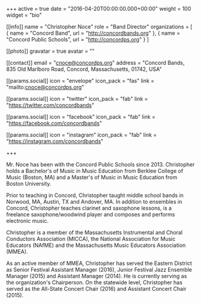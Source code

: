 +++
active = true
date = "2016-04-20T00:00:00.000+00:00"
weight = 100
widget = "bio"

[[info]]
  name = "Christopher Noce"
  role = "Band Director"
  organizations = [ { name = "Concord Band", url = "http://concordbands.org" }, { name = "Concord Public Schools", url = "http://concordps.org" } ]

[[photo]]
  gravatar = true
  avatar = ""

[[contact]]
  email = "cnoce@concordps.org"
  address = "Concord Bands, 835 Old Marlboro Road, Concord, Massachusetts, 01742, USA"

[[params.social]]
  icon = "envelope"
  icon_pack = "fas"
  link = "mailto:cnoce@concordps.org"

[[params.social]]
  icon = "twitter"
  icon_pack = "fab"
  link = "https://twitter.com/concordbands"

[[params.social]]
  icon = "facebook"
  icon_pack = "fab"
  link = "https://facebook.com/concordbands"

[[params.social]]
  icon = "instagram"
  icon_pack = "fab"
  link = "https://instagram.com/concordbands"

+++

Mr. Noce has been with the Concord Public Schools since 2013. Christopher holds a Bachelor's of Music in Music Education from Berklee College of Music (Boston, MA) and a Master's of Music in Music Education from Boston University.

Prior to teaching in Concord, Christopher taught middle school bands in Norwood, MA, Austin, TX and Andover, MA. In addition to ensembles in Concord, Christopher teaches clarinet and saxophone lessons, is a freelance saxophone/woodwind player and composes and performs electronic music.

Christopher is a member of the Massachusetts Instrumental and Choral Conductors Association (MICCA), the National Association for Music Educators (NAfME) and the Massachusetts Music Educators Association (MMEA).

As an active member of MMEA, Christopher has served the Eastern District as Senior Festival Assistant Manager (2016), Junior Festival Jazz Ensemble Manager (2015) and Assistant Manager (2014). He is currently serving as the organization's Chairperson. On the statewide level, Christopher has served as the All-State Concert Chair (2016) and Assistant Concert Chair (2015).
